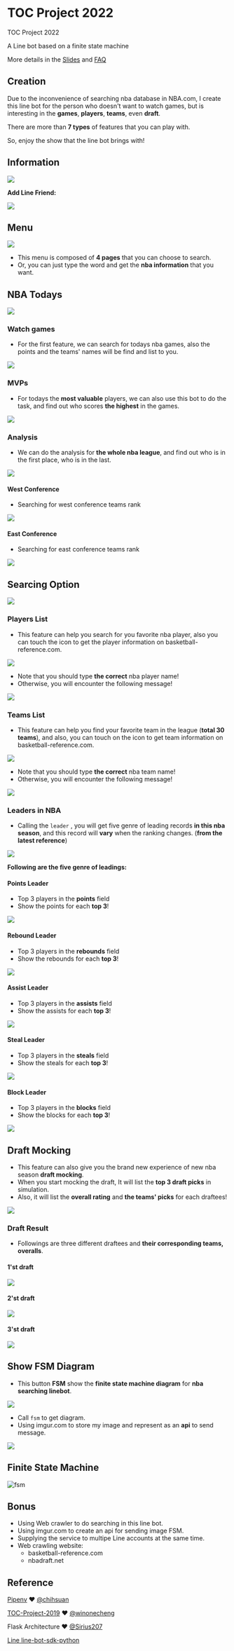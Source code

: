 # TOC Project 2022

TOC Project 2022

A Line bot based on a finite state machine

More details in the [Slides](https://hackmd.io/@TTW/ToC-2019-Project#) and [FAQ](https://hackmd.io/s/B1Xw7E8kN)
## Creation
Due to the inconvenience of searching nba database in NBA.com, I create this line bot for the person who doesn't want to watch games, but is interesting in the **games**, **players**, **teams**, even **draft**. 

There are more than **7 types** of features that you can play with.

So, enjoy the show that the line bot brings with!

## Information
![](https://i.imgur.com/1xFN0kP.png)

**Add Line Friend:**

![](https://i.imgur.com/AtYJPfR.png)


## Menu
![](https://i.imgur.com/uPdlBxP.jpg)


* This menu is composed of **4 pages** that you can choose to search.
* Or, you can just type the word and get the **nba information** that you want.

## NBA Todays
![](https://i.imgur.com/vXdPpbH.png)


### Watch games
* For the first feature, we can search for todays nba games,  also the points and the teams' names will be find and list to you.

![](https://i.imgur.com/sXgz9OX.jpg)



### MVPs
* For todays the **most valuable** players, we can also use this bot to do the task, and find out who scores **the highest** in the games.

![](https://i.imgur.com/v7Wuc6l.png)


### Analysis
* We can do the analysis for **the whole nba league**, and find out who is in the first place, who is in the last.

![](https://i.imgur.com/hErwOWs.png)


#### West Conference
* Searching for west conference teams rank

![](https://i.imgur.com/WGskCip.png)

#### East Conference
* Searching for east conference teams rank

![](https://i.imgur.com/S91nAcT.png)


## Searcing Option
![](https://i.imgur.com/TW3FvZu.png)

### Players List
* This feature can help you search for you favorite nba player, also you can touch the icon to get the player information on basketball-reference.com.

![](https://i.imgur.com/7iizAvX.png)

* Note that you should type **the correct** nba player name! 
* Otherwise, you will encounter the following message!

![](https://i.imgur.com/89uHb9u.png)


### Teams List
* This feature can help you find your favorite team in the league (**total 30 teams**), and also, you can touch on the icon to get team information on basketball-reference.com.

![](https://i.imgur.com/LXZ4GK0.png)

* Note that you should type **the correct** nba team name! 
* Otherwise, you will encounter the following message!

![](https://i.imgur.com/2qKiCrg.png)

### Leaders in NBA
* Calling the `leader` , you will get five genre of leading records **in this nba season**, and this record will **vary** when the ranking changes. (**from the latest reference**)

![](https://i.imgur.com/XAFnyub.png)

**Following are the five genre of leadings:**
#### Points Leader
* Top 3 players in the **points** field
* Show the points for each **top 3**!

![](https://i.imgur.com/JzozdIW.png)



#### Rebound Leader
* Top 3 players in the **rebounds** field
* Show the rebounds for each **top 3**!

![](https://i.imgur.com/SJlNq7i.png)


#### Assist Leader
* Top 3 players in the **assists** field
* Show the assists for each **top 3**!

![](https://i.imgur.com/Zv71PH7.png)


#### Steal Leader
* Top 3 players in the **steals** field
* Show the steals for each **top 3**!

![](https://i.imgur.com/qY3er8k.png)


#### Block Leader
* Top 3 players in the **blocks** field
* Show the blocks for each **top 3**!

![](https://i.imgur.com/fLJJa2I.png)


## Draft Mocking
* This feature can also give you the brand new experience of new nba season **draft mocking**.
* When you start mocking the draft, It will list the **top 3 draft picks** in simulation.
* Also, it will list the **overall rating** and **the teams' picks** for each draftees!

![](https://i.imgur.com/ey0GPD6.png)

### Draft Result
* Followings are three different draftees and **their corresponding teams, overalls**.
#### 1'st draft
![](https://i.imgur.com/PAajXgt.png)

#### 2'st draft
![](https://i.imgur.com/38cUEPm.png)


#### 3'st draft
![](https://i.imgur.com/oMgyGze.png)


## Show FSM Diagram
* This button **FSM** show the **finite state machine diagram** for **nba searching linebot**.

![](https://i.imgur.com/iUkT2qt.png)

* Call `fsm` to get diagram.
* Using imgur.com to store my image and represent as an **api** to send message.

![](https://i.imgur.com/cHN2HTe.png)


## Finite State Machine
![fsm](./fsm.png)


## Bonus
* Using Web crawler to do searching in this line bot.
* Using imgur.com to create an api for sending image FSM.
* Supplying the service to multipe Line accounts at the same time.
* Web crawling website:
  * basketball-reference.com
  * nbadraft.net





## Reference
[Pipenv](https://medium.com/@chihsuan/pipenv-更簡單-更快速的-python-套件管理工具-135a47e504f4) ❤️ [@chihsuan](https://github.com/chihsuan)

[TOC-Project-2019](https://github.com/winonecheng/TOC-Project-2019) ❤️ [@winonecheng](https://github.com/winonecheng)

Flask Architecture ❤️ [@Sirius207](https://github.com/Sirius207)

[Line line-bot-sdk-python](https://github.com/line/line-bot-sdk-python/tree/master/examples/flask-echo)
